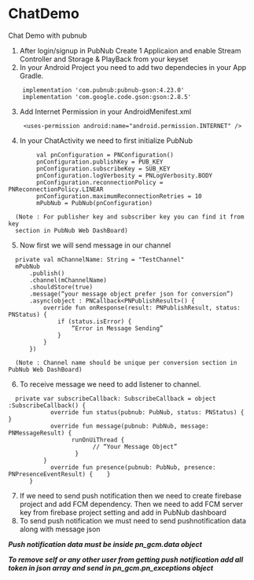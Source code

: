 # ChatDemo
Chat Demo with pubnub

1. After login/signup in PubNub Create 1 Applicaion  and enable Stream Controller and Storage & PlayBack from your keyset 
2. In your Android Project you need to add two dependecies in your App Gradle.
```
    implementation 'com.pubnub:pubnub-gson:4.23.0'
    implementation 'com.google.code.gson:gson:2.8.5'
```
3. Add Internet Permission in your AndroidMenifest.xml

   ``` <uses-permission android:name="android.permission.INTERNET" />```
     
4. In your ChatActivity we need to first initialize PubNub
```
        val pnConfiguration = PNConfiguration()
        pnConfiguration.publishKey = PUB_KEY
        pnConfiguration.subscribeKey = SUB_KEY
        pnConfiguration.logVerbosity = PNLogVerbosity.BODY
        pnConfiguration.reconnectionPolicy = PNReconnectionPolicy.LINEAR
        pnConfiguration.maximumReconnectionRetries = 10
        mPubNub = PubNub(pnConfiguration)
```
      (Note : For publisher key and subscriber key you can find it from key
      section in PubNub Web DashBoard)

5. Now first we will send message in our channel
```
  private val mChannelName: String = "TestChannel"
  mPubNub
 	  .publish()
 	  .channel(mChannelName)
 	  .shouldStore(true)
 	  .message(“your message object prefer json for conversion”)
 	  .async(object : PNCallback<PNPublishResult>() {
 		  override fun onResponse(result: PNPublishResult, status: PNStatus) {
 			  if (status.isError) {
 				  “Error in Message Sending”
 			  } 
 		  }
 	  })
```
```
  (Note : Channel name should be unique per conversion section in PubNub Web DashBoard)
```
6. To receive message we need to add listener to channel.
```
  private var subscribeCallback: SubscribeCallback = object :SubscribeCallback() {
      		override fun status(pubnub: PubNub, status: PNStatus) {    }
      		override fun message(pubnub: PubNub, message: PNMessageResult) {
        		  runOnUiThread {
              			// “Your Message Object” 
       			   }
  		  }
    	  	override fun presence(pubnub: PubNub, presence: PNPresenceEventResult) {    }
	  }
```
7. If we need to send push notification then we need to create firebase project and add FCM dependency.
  Then we need to add FCM server key from firebase project setting and add in PubNub dashboard
8. To send push notification we must need to send pushnotification data along with message json

  ***Push notification data must be inside pn_gcm.data object***

  ***To remove self or any other user from getting push notification add all token in json array and send in pn_gcm.pn_exceptions object***
